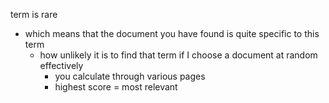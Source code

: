 term is rare
- which means that the document you have found is quite specific to this term
	- how unlikely it is to find that term if I choose a document at random effectively
		- you calculate through various pages
		- highest score = most relevant